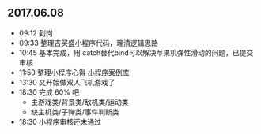 ## 2017.06.08
* 09:12 到岗
* 09:33 整理吉买盛小程序代码，理清逻辑思路
* 10:45 基本完成，用 catch替代bind可以解决苹果机弹性滑动的问题，已提交审核
* 11:50 整理小程序心得 [小程序案例库](https://github.com/foreverZ133/wechat-small-app)
* 13:30 又开始做双人飞机游戏了
* 18:30 完成 60% 吧
  * 主游戏类/背景类/敌机类/运动类
  * 缺主机类/子弹类/事件判断类
* 18:30 小程序审核还未通过